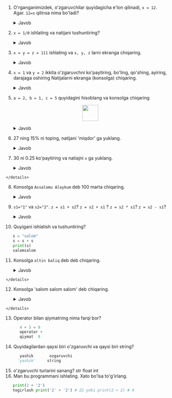  1. O'rganganimizdek, o'zgaruvchilar quyidagicha e'lon qilinadi, `x = 12`. Agar. `12=x` 
    qilinsa nima bo'ladi?
    <details><summary>Javob</summary>
        O'zgaruvchi nomi son bolishi mumkin emas.
    </details>
    
 2. `x = 1/0` ishlating va natijani tushuntiring?
     <details><summary>Javob</summary>
        Nolga bo'lish mumkin emas.
    </details>
 
 3. `x = y = z = 111` ishlating va `x, y, z` larni ekranga chiqaring.
       <details><summary>Javob</summary>

     ```python
        x = y = z = 111
        print(x, y, z)
     ```
      `x, y, z` hammasi 111 ni oladi.
    </details>
 4. `x = 1` va `y = 2` ikkita o'zgaruvchni ko'paytiring, bo'ling, qo'shing, ayiring, darajaga oshiring
    Natijalarni ekranga (konsolga) chiqaring.
    <details><summary>Javob</summary>

    ```python
    x = 1
    y = 2
    z = x * y
    b = x / y
    q = x + y
    a = x - y
    d = x ** y
    print(z, b, q, a, d)

    ```
      </details>
 
 5. `a = 2, b = 1, c = 5` quyidagini hisoblang va konsolga chiqaring
    
    <p align="center">
    <img src="https://user-images.githubusercontent.com/24993718/122658278-2654ef00-d163-11eb-95be-817d63587a00.png" height=50>
    </p>

    <details><summary>Javob</summary>

     ```python
    # 1-usul
    a = 2
    b = 10
    c = 5
    x1 = -(-b + (b ** 2 - 4 * c * a) ** (1 / 2)) / (2 * a)
    x2 = -(-b - (b ** 2 - 4 * c * a) ** (1 / 2)) / (2 * a)
    
    print(x1, x2)
    
    # x1 = 0.5635083268962915 x2 = 4.436491673103708
    
    
    # 2-usul
    
    ildiz = (b ** 2 - 4 * c * a) ** (1 / 2)
    maxraj = 2 * a
    
    x1 = -(-b + ildiz)/maxraj
    x2 = -(-b - ildiz)/maxraj
    
    print(x1, x2)
    
    # x1 = 0.5635083268962915 x2 = 4.436491673103708
     ```
    </details>
    
 6. 27 ning 15% ni toping, natijani 'miqdor' ga yuklang.
    <details><summary>Javob</summary>

     ```python
      
    a = 27
    b = 15
    miqdor = (a * b) / 100
    print(miqdor)
    # 4.05

     ```
    </details>
  7. 30 ni 0.25 ko'paytiring va natiajni `x` ga yuklang.
    <details><summary>Javob</summary>

     ```python
        x = 30 * 0.25
        print(x)
     ```
    </details>
 

 8. Konsolga `Assalomu Alaykum` deb 100 marta chiqaring.
    <details><summary>Javob</summary>

     ```python
      
        x = "Assalomu Alaykum"
        b = x * 100
        print(b)

     ```
    </details>

 9. `s1="1"` va `s2="2"`. `z = s1 + s2`? `z = s2 + s1` ? `z = s2 * s1`? `z = s2 - s1`?
    <details><summary>Javob</summary>

     ```python
      
       s1 = "1"
       s2 = "2"
       z = s1 + s2  12
       z = s2 + s1  21
       z = s2 * s1  kopaytirib bolmaydi
       z = s1 - s2   ayirib bolmaydi
     
      print(x)

     ```
     </details>
  
 10. Quyigani ishlatish va tushuntiring?
     
 ```python
    s = "salom"
    s = s + s
    print(s) 
    salomsalom
```
 11. Konsolga `oltin baliq` deb deb chiqaring.
    <details><summary>Javob</summary>

     ```python
      
     x = "oltin baliq"
     
      print(x)

     ```
    </details>

 12. Konsolga 'salom salom salom' deb chiqaring.
    <details><summary>Javob</summary>

     ```python
      
       x = "salom"
       y = " "
       z = (x + y) * 3
     
      print(x)
      salom salom salom

     ```
    </details>
 13. Operator bilan qiymatning nima farqi bor?
```python
      4 + 5 = 9
      operator + 
      qiymat  9
```
 14. Quyidagilardan qaysi biri o'zgaruvchi va qaysi biri string?
```python
      yashik       ozgaruvchi
     'yashik'     string
```
 15. o'zgaruvchi turlarini sanang?
      str float int
 17. Man bu programmani ishlating. Xato bo'lsa to'g'irlang.
   ```python
      print(2 + '2')
      togirlash print('2' + '2') # 22 yoki print(2 + 2) # 4